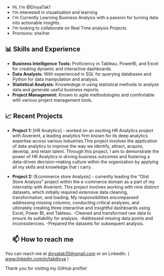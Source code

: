 -  Hi, I’m @DivyaTak1
-  I’m interested in visualisation and learning
-  I'm Currently Learning Business Analysis with a passion for turning data into actionable insights.
-  I’m looking to collaborate on Real Time analysis Projects.
-  Pronouns: she/her

  ## 📊 Skills and Experience
- **Business Intelligence Tools:** Proficiency in Tableau, PowerBI, and Excel for creating dynamic and interactive dashboards.
- **Data Analysis:** With experienced in SQL for querying databases and Python for data manipulation and analysis.
- **Statistical Analysis:** Knowledege in using statistical methods to analyze data and generate useful business reports.
- **Project Management:** Known to agile methodologies and comfortable with various project management tools.

## 📈 Recent Projects
- **Project 1:** [HR Analytics] - worked on an exciting HR Analytics project with Aiverient, a leading analytics firm known for its deep analytics expertise across various industries.This project involves the application of data analytics to improve the way we identify, attract, acquire, develop, and retain talent. Through this project, I aim to demonstrate the power of HR Analytics in driving business outcomes and fostering a data-driven decision-making culture within the organization by applying all my skills and knowledge that i carry .
- **Project 2:** [Ecommerce store Analysis] - currently leading the “Olist Store Analysis” project within the e-commerce domain as a part of my internship with Aiverient. This project involves working with nine distinct datasets, which initially required extensive data cleaning, transformation, and loading. My responsibilities encompassed addressing missing columns, conducting critical analyses, and ultimately creating three interactive and insightful dashboards using Excel, Power BI, and Tableau.
-Cleaned and transformed raw data to ensure its suitability for analysis.
-Addressed missing data points and inconsistencies.
-Prepared the datasets for subsequent analysis. 

  ## 📫 How to reach me

You can reach me at divyatak35@gmail.com or on LinkedIn. ( www.linkedin.com/in/takdivya )

Thank you for visiting my GitHub profile!

  

<!---
DivyaTak1/DivyaTak1 is a ✨ special ✨ repository because its `README.md` (this file) appears on your GitHub profile.
You can click the Preview link to take a look at your changes.
--->
